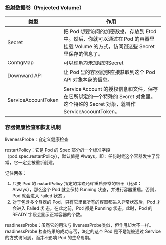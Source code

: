 ### 投射数据卷（Projected Volume）
| 类型                | 作用                                                         |
| ------------------- | ------------------------------------------------------------ |
| Secret              | 把 Pod 想要访问的加密数据，存放到 Etcd 中。然后，你就可以通过在 Pod 的容器里挂载 Volume 的方式，访问到这些 Secret里保存的信息了。 |
| ConfigMap           | 可以理解为未加密的Secret                                     |
| Downward API        | 让 Pod 里的容器能够直接获取到这个 Pod API 对象本身的信息。   |
| ServiceAccountToken | Service Account 的授权信息和文件，保存在它所绑定的一个特殊的 Secret 对象里。这个特殊的 Secret 对象，就叫作ServiceAccountToken。 |

### 容器健康检查和恢复机制

livenessProbe：自定义健康检查

restartPolicy：它是 Pod 的 Spec 部分的一个标准字段（pod.spec.restartPolicy），默认值是 Always，即：任何时候这个容器发生了异常，它一定会被重新创建。

记住两条：

1. 只要 Pod 的 restartPolicy 指定的策略允许重启异常的容器（比如：Always），那么这个 Pod
  就会保持 Running 状态，并进行容器重启。否则，Pod 就会进入 Failed 状态 。
2. 对于包含多个容器的 Pod，只有它里面所有的容器都进入异常状态后，Pod 才会进入 Failed 状
  态。在此之前，Pod 都是 Running 状态。此时，Pod 的 READY 字段会显示正常容器的个数。

readinessProbe：虽然它的用法与 livenessProbe类似，但作用却大不一样。readinessProbe 检查结果的成功与否，决定的这个 Pod 是不是能被通过 Service 的方式访问到，而并不影响 Pod 的生命周期。
